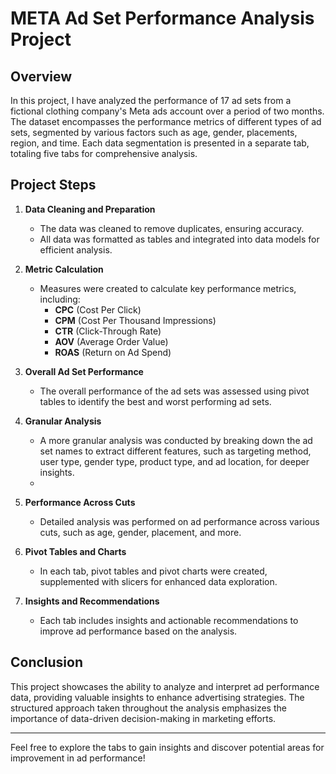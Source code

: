 # META Ad Set Performance Analysis Project

## Overview

In this project, I have analyzed the performance of 17 ad sets from a fictional clothing company's Meta ads account over a period of two months. The dataset encompasses the performance metrics of different types of ad sets, segmented by various factors such as age, gender, placements, region, and time. Each data segmentation is presented in a separate tab, totaling five tabs for comprehensive analysis.

## Project Steps

1. **Data Cleaning and Preparation**
   - The data was cleaned to remove duplicates, ensuring accuracy.
   - All data was formatted as tables and integrated into data models for efficient analysis.

2. **Metric Calculation**
   - Measures were created to calculate key performance metrics, including:
     - **CPC** (Cost Per Click)
     - **CPM** (Cost Per Thousand Impressions)
     - **CTR** (Click-Through Rate)
     - **AOV** (Average Order Value)
     - **ROAS** (Return on Ad Spend)

3. **Overall Ad Set Performance**
   - The overall performance of the ad sets was assessed using pivot tables to identify the best and worst performing ad sets.

4. **Granular Analysis**
   - A more granular analysis was conducted by breaking down the ad set names to extract different features, such as targeting method, user type, gender type, product type, and ad location, for deeper insights.
   - 
5. **Performance Across Cuts**
   - Detailed analysis was performed on ad performance across various cuts, such as age, gender, placement, and more.

6. **Pivot Tables and Charts**
   - In each tab, pivot tables and pivot charts were created, supplemented with slicers for enhanced data exploration.

7. **Insights and Recommendations**
   - Each tab includes insights and actionable recommendations to improve ad performance based on the analysis.

## Conclusion

This project showcases the ability to analyze and interpret ad performance data, providing valuable insights to enhance advertising strategies. The structured approach taken throughout the analysis emphasizes the importance of data-driven decision-making in marketing efforts.

---

Feel free to explore the tabs to gain insights and discover potential areas for improvement in ad performance!
